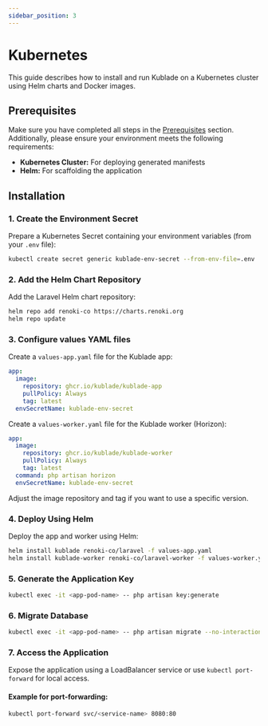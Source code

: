 ```yaml
---
sidebar_position: 3
---
```


# Kubernetes

This guide describes how to install and run Kublade on a Kubernetes cluster using Helm charts and Docker images.

## Prerequisites

Make sure you have completed all steps in the [Prerequisites](../prerequisites.md) section. Additionally, please ensure your environment meets the following requirements:

- **Kubernetes Cluster:** For deploying generated manifests
- **Helm:** For scaffolding the application

## Installation

### 1. Create the Environment Secret

Prepare a Kubernetes Secret containing your environment variables (from your `.env` file):

```bash
kubectl create secret generic kublade-env-secret --from-env-file=.env
```

### 2. Add the Helm Chart Repository

Add the Laravel Helm chart repository:

```bash
helm repo add renoki-co https://charts.renoki.org
helm repo update
```

### 3. Configure values YAML files

Create a `values-app.yaml` file for the Kublade app:

```yaml
app:
  image:
    repository: ghcr.io/kublade/kublade-app
    pullPolicy: Always
    tag: latest
  envSecretName: kublade-env-secret
```

Create a `values-worker.yaml` file for the Kublade worker (Horizon):

```yaml
app:
  image:
    repository: ghcr.io/kublade/kublade-worker
    pullPolicy: Always
    tag: latest
  command: php artisan horizon
  envSecretName: kublade-env-secret
```

Adjust the image repository and tag if you want to use a specific version.

### 4. Deploy Using Helm

Deploy the app and worker using Helm:

```bash
helm install kublade renoki-co/laravel -f values-app.yaml
helm install kublade-worker renoki-co/laravel-worker -f values-worker.yaml
```

### 5. Generate the Application Key

```bash
kubectl exec -it <app-pod-name> -- php artisan key:generate
```

### 6. Migrate Database

```bash
kubectl exec -it <app-pod-name> -- php artisan migrate --no-interaction --force
```

### 7. Access the Application

Expose the application using a LoadBalancer service or use `kubectl port-forward` for local access.

#### Example for port-forwarding:

```bash
kubectl port-forward svc/<service-name> 8080:80
```
